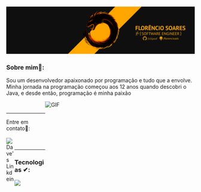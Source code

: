 [![ProfileBanner](https://github.com/zlilpoof/zlilpoof/blob/main/capa%20linkedin%20v6.png)](https://github.com/zlilpoof)

### Sobre mim🧑:
Sou um desenvolvedor apaixonado por programação e tudo que a envolve.
Minha jornada na programação começou aos 12 anos quando descobri o Java,
e desde então, programação é minha paixão

<img align="right" alt="GIF" src="https://owaisnoor.info/blog/wp-content/uploads/2019/03/maxresdefault.jpg" width="400" height="280" />


<br/>

---

<summary> Entre em contato🤝: </summary>  

<br/>



<a href="https://linkedin.com/in/dave-bhandari-4a74761a7/">
  <img align="left" alt="Dave's Linkdein" width="22px" src="https://cdn3.iconfinder.com/data/icons/inficons/512/linkedin.png" />
</a>

<br/>

</details>

---

### Tecnologias ✔:

<a href="https://github.com/zlilpoof">
  <img align="left" src="https://github-readme-stats.vercel.app/api/top-langs/?username=zlilpoof&theme=tokyonight" />
  </a>

<br/>
<br/>
<br/>
